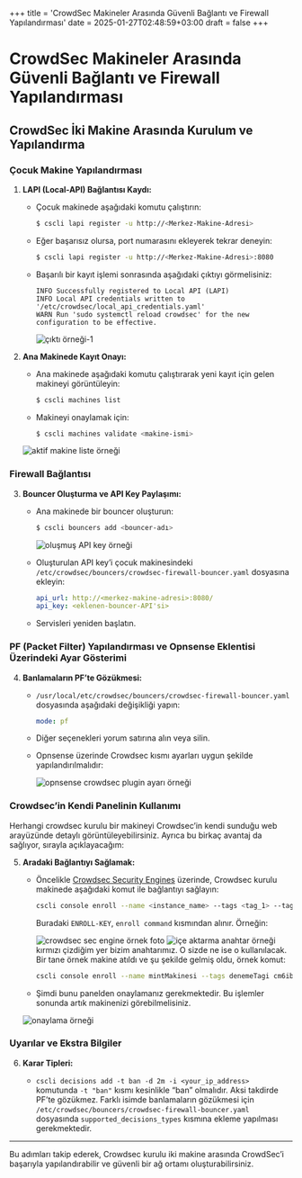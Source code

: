 +++
title = 'CrowdSec Makineler Arasında Güvenli Bağlantı ve Firewall Yapılandırması'
date = 2025-01-27T02:48:59+03:00
draft = false
+++

# CrowdSec Makineler Arasında Güvenli Bağlantı ve Firewall Yapılandırması


## CrowdSec İki Makine Arasında Kurulum ve Yapılandırma

### Çocuk Makine Yapılandırması

1. **LAPI (Local-API) Bağlantısı Kaydı:**

   - Çocuk makinede aşağıdaki komutu çalıştırın:

     ```bash
     $ cscli lapi register -u http://<Merkez-Makine-Adresi>
     ```

   - Eğer başarısız olursa, port numarasını ekleyerek tekrar deneyin:

     ```bash
     $ cscli lapi register -u http://<Merkez-Makine-Adresi>:8080
     ```

   - Başarılı bir kayıt işlemi sonrasında aşağıdaki çıktıyı görmelisiniz:

     ```
     INFO Successfully registered to Local API (LAPI)
     INFO Local API credentials written to '/etc/crowdsec/local_api_credentials.yaml'
     WARN Run 'sudo systemctl reload crowdsec' for the new configuration to be effective.
     ```

     ![çıktı örneği-1](/crowdsec-images/lapiRegister2.png)

2. **Ana Makinede Kayıt Onayı:**

   - Ana makinede aşağıdaki komutu çalıştırarak yeni kayıt için gelen makineyi görüntüleyin:

     ```bash
     $ cscli machines list
     ```

   - Makineyi onaylamak için:

     ```bash
     $ cscli machines validate <makine-ismi>
     ```

    ![aktif makine liste örneği](/crowdsec-images/machinesList.png)

### Firewall Bağlantısı

3. **Bouncer Oluşturma ve API Key Paylaşımı:**

   - Ana makinede bir bouncer oluşturun:

     ```bash
     $ cscli bouncers add <bouncer-adı>
     ```

        ![oluşmuş API key örneği](/crowdsec-images/bouncerAdd.png)

   - Oluşturulan API key’i çocuk makinesindeki `/etc/crowdsec/bouncers/crowdsec-firewall-bouncer.yaml` dosyasına ekleyin:

     ```yaml
     api_url: http://<merkez-makine-adresi>:8080/
     api_key: <eklenen-bouncer-API'si>
     ```

   - Servisleri yeniden başlatın.

### PF (Packet Filter) Yapılandırması ve Opnsense Eklentisi Üzerindeki Ayar Gösterimi

4. **Banlamaların PF’te Gözükmesi:**

   - `/usr/local/etc/crowdsec/bouncers/crowdsec-firewall-bouncer.yaml` dosyasında aşağıdaki değişikliği yapın:

     ```yaml
     mode: pf
     ```

   - Diğer seçenekleri yorum satırına alın veya silin.
   - Opnsense üzerinde Crowdsec kısmı ayarları uygun şekilde yapılandırılmalıdır:

        ![opnsense crowdsec plugin ayarı örneği](/crowdsec-images/opnsenseCrowdsec.png)

### Crowdsec’in Kendi Panelinin Kullanımı

Herhangi crowdsec kurulu bir makineyi Crowdsec’in kendi sunduğu web arayüzünde detaylı görüntüleyebilirsiniz. Ayrıca bu birkaç avantaj da sağlıyor, sırayla açıklayacağım:

5. **Aradaki Bağlantıyı Sağlamak:**

   - Öncelikle [Crowdsec Security Engines](https://app.crowdsec.net/security-engines) üzerinde, Crowdsec kurulu makinede aşağıdaki komut ile bağlantıyı sağlayın:

     ```bash
     cscli console enroll --name <instance_name> --tags <tag_1> --tags <tag_2> <ENROLL-KEY>
     ```

     Buradaki `ENROLL-KEY`, `enroll command` kısmından alınır. Örneğin:

     ![crowdsec sec engine örnek foto](/crowdsec-images/crowdsecSecurityEngine.png)
     ![içe aktarma anahtar örneği](/crowdsec-images/crowdsecEnrollCommand.png)
     kırmızı çizdiğim yer bizim anahtarımız. O sizde ne ise o kullanılacak. Bir tane örnek makine atıldı ve şu şekilde gelmiş oldu, örnek komut:

     ```bash
     cscli console enroll --name mintMakinesi --tags denemeTagi cm6ibltpg000nttgmf5saniq9
     ```

   - Şimdi bunu panelden onaylamanız gerekmektedir. Bu işlemler sonunda artık makinenizi görebilmelisiniz.

    ![onaylama örneği](/crowdsec-images/acceptingEnroll.png)

### Uyarılar ve Ekstra Bilgiler

6. **Karar Tipleri:**

    - `cscli decisions add -t ban -d 2m -i <your_ip_address>` komutunda `-t "ban"` kısmı kesinlikle “ban” olmalıdır. Aksi takdirde PF’te gözükmez. Farklı isimde banlamaların gözükmesi için `/etc/crowdsec/bouncers/crowdsec-firewall-bouncer.yaml` dosyasında `supported_decisions_types` kısmına ekleme yapılması gerekmektedir.

---

Bu adımları takip ederek, Crowdsec kurulu iki makine arasında CrowdSec’i başarıyla yapılandırabilir ve güvenli bir ağ ortamı oluşturabilirsiniz.




